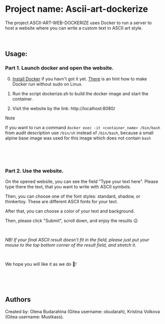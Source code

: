 # Project name: Ascii-art-dockerize

The project ASCII-ART-WEB-DOCKERIZE uses Docker to run a server to host a website where you can write a custom text in ASCII art style.
<br>
<br>
<br>

## Usage:

### Part 1. Launch docker and open the website. 

0. [Install Docker](https://docs.docker.com/engine/install/) if you havn't got it yet. [There](https://stackoverflow.com/questions/48957195/how-to-fix-docker-got-permission-denied-issue) is an hint how to make Docker run without sudo on Linux. 

1. Run the script dockerize.sh to build the docker image and start the container. 

2. Visit the website by the link: http://localhost:8080/

 > [!Note]
 > If you want to run a command `docker exec -it <container_name> /bin/bash` from audit description use `/bin/sh` instead of `/bin/bash`, 
 > because a small alpine base image was used for this image which does not contain `bash`

<br>
<br>
<br>

### Part 2. Use the website.

On the opened website, you can see the field "Type your text here". Please type there the text, that you want to write with ASCII symbols.

Then, you can choose one of the font styles: standard, shadow, or thinkertoy. These are different ASCII fonts for your text.

After that, you can choose a color of your text and background.

Then, please click "Submit", scroll down, and enjoy the results 😉

<br>

*NB! If your final ASCII result doesn't fit in the field, please just put your mouse to the top bottom corner of the result field, and stretch it.*

<br>



We hope you will like it as we do 🥰!

<br>
<br>
<br>

## Authors

Created by: Olena Budarahina (Gitea username: obudarah), Kristina Volkova (Gitea username: Mustkass).

